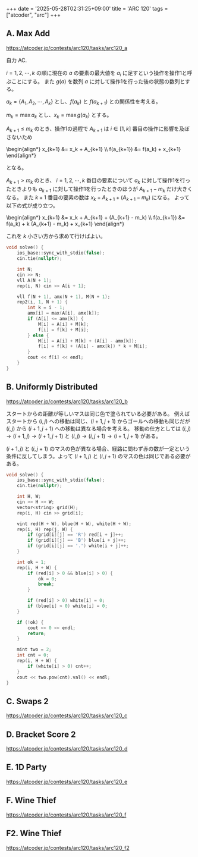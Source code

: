 +++
date = '2025-05-28T02:31:25+09:00'
title = 'ARC 120'
tags = ["atcoder", "arc"]
+++

## A. Max Add

<https://atcoder.jp/contests/arc120/tasks/arc120_a>

自力 AC.

$i = 1, 2, \cdots, k$ の順に現在の $a$ の要素の最大値を $a_i$ に足すという操作を操作1と呼ぶことにする。
また $g(a)$ を数列 $a$ に対して操作1を行った後の状態の数列とする。

$a_k = \{A_1, A_2, \cdots, A_k\}$ とし、$f(a_k)$ と $f(a_{k+1})$ との関係性を考える。

$m_k = \max a_k$ とし、$x_k = \max g(a_k)$ とする。

$A_{k+1} \leq m_k$ のとき、操作1の過程で $A_{k+1}$ は $i \in [1, k]$ 番目の操作に影響を及ぼさないため

<!-- dprint-ignore -->
\begin{align*}
    x_{k+1} &= x_k + A_{k+1} \\\\
    f(a_{k+1}) &= f(a_k) + x_{k+1}
\end{align*}

となる。

$A_{k+1} > m_k$ のとき、 $i = 1, 2, \cdots, k$ 番目の要素について
$a_k$ に対して操作1を行ったときよりも
$a_{k+1}$ に対して操作1を行ったときのほうが $A_{k+1} - m_k$ だけ大きくなる。
また $k+1$ 番目の要素の数は $x_k + A_{k+1} + (A_{k+1} - m_k)$ になる。
よって以下の式が成り立つ。

<!-- dprint-ignore -->
\begin{align*}
    x_{k+1} &= x_k + A_{k+1} + (A_{k+1} - m_k) \\\\
    f(a_{k+1}) &= f(a_k) + k (A_{k+1} - m_k) + x_{k+1}
\end{align*}

これを $k$ 小さい方から求めて行けばよい。

```cpp
void solve() {
    ios_base::sync_with_stdio(false);
    cin.tie(nullptr);

    int N;
    cin >> N;
    vll A(N + 1);
    rep(i, N) cin >> A[i + 1];

    vll f(N + 1), amx(N + 1), M(N + 1);
    rep2(i, 1, N + 1) {
        int k = i - 1;
        amx[i] = max(A[i], amx[k]);
        if (A[i] <= amx[k]) {
            M[i] = A[i] + M[k];
            f[i] = f[k] + M[i];
        } else {
            M[i] = A[i] + M[k] + (A[i] - amx[k]);
            f[i] = f[k] + (A[i] - amx[k]) * k + M[i];
        }
        cout << f[i] << endl;
    }
}
```

## B. Uniformly Distributed

<https://atcoder.jp/contests/arc120/tasks/arc120_b>

スタートからの距離が等しいマスは同じ色で塗られている必要がある。
例えばスタートから $(i,j)$ への移動は同じ、$(i+1, j+1)$ からゴールへの移動も同じだが $(i,j)$ から $(i+1, j+1)$ への移動は異なる場合を考える。
移動の仕方としては $(i,j) \rightarrow (i+1,j) \rightarrow (i+1,j+1)$ と $(i,j) \rightarrow (i,j+1) \rightarrow (i+1,j+1)$ がある。

$(i+1, j)$ と $(i, j+1)$ のマスの色が異なる場合、経路に問わず赤の数が一定という条件に反してしまう。よって $(i+1, j)$ と $(i, j+1)$ のマスの色は同じである必要がある。

```cpp
void solve() {
    ios_base::sync_with_stdio(false);
    cin.tie(nullptr);

    int H, W;
    cin >> H >> W;
    vector<string> grid(H);
    rep(i, H) cin >> grid[i];

    vint red(H + W), blue(H + W), white(H + W);
    rep(i, H) rep(j, W) {
        if (grid[i][j] == 'R') red[i + j]++;
        if (grid[i][j] == 'B') blue[i + j]++;
        if (grid[i][j] == '.') white[i + j]++;
    }

    int ok = 1;
    rep(i, H + W) {
        if (red[i] > 0 && blue[i] > 0) {
            ok = 0;
            break;
        }

        if (red[i] > 0) white[i] = 0;
        if (blue[i] > 0) white[i] = 0;
    }

    if (!ok) {
        cout << 0 << endl;
        return;
    }

    mint two = 2;
    int cnt = 0;
    rep(i, H + W) {
        if (white[i] > 0) cnt++;
    }
    cout << two.pow(cnt).val() << endl;
}
```

## C. Swaps 2

<https://atcoder.jp/contests/arc120/tasks/arc120_c>

## D. Bracket Score 2

<https://atcoder.jp/contests/arc120/tasks/arc120_d>

## E. 1D Party

<https://atcoder.jp/contests/arc120/tasks/arc120_e>

## F. Wine Thief

<https://atcoder.jp/contests/arc120/tasks/arc120_f>

## F2. Wine Thief

<https://atcoder.jp/contests/arc120/tasks/arc120_f2>
